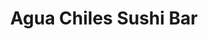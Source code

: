 ---
layout: place
title: "Agua Chiles Sushi Bar"
permalink: /california/northridge/agua-chiles-sushi-bar.html
stateAbbr: CA
stateName: California
cityName: Northridge
seo:
  name: "Agua Chiles Sushi Bar"
  type: Restaurant
  links: https://www.aguachilessushi.com/
description: "Agua Chiles Sushi Bar serves delicious sushi in Northridge, California. Try fresh Japanese dishes for a great dining experience. "
place_id: ChIJeU2-n6ubwoARSg6R4MqwH3g
photos:
  - name: >-
      places/ChIJeU2-n6ubwoARSg6R4MqwH3g/photos/AeeoHcIZ7dxh4bD0No6oS7-MzVEsBbjsvGsScTcCRSaSZBiAurMvdzxksBjsV5v7Lu2tUyAGHFZScGkwQGAPpZvXYwJW5cQBT1XkSfHMmTTCO77E0X7FeRnA1DX4aa03R7c_B9ndsOME-cxC9vkUOtY2dhwM2eRe7gP2lT_F_7zru6e_iGjHDfvdeUHlX2e2HAFHV8d7VYvwe-Xb5OotTRAjZ36VGO7cPKYVPMEWqiG4Py2ca7Nn1Fva1L2XDRu3BQNSdZQLz-brQP6-UwPH5kzJt3Ml7abUAjpgYBIZvV7tycdISg
    widthPx: 4800
    heightPx: 3200
    authorAttributions:
      - displayName: Agua Chiles Sushi Bar
        uri: https://maps.google.com/maps/contrib/101061079901238036145
        photoUri: >-
          https://lh3.googleusercontent.com/a-/ALV-UjXYJbVFLF9x7AwaGLxlnOHA4WDwUXpoWmTfTEX3O7rFm5lWp9ig=s100-p-k-no-mo
    flagContentUri: >-
      https://www.google.com/local/imagery/report/?cb_client=maps_api_places.places_api&image_key=!1e10!2sAF1QipMLDD3XhVblvxq7yOfCRIddiFReclxAKliDW50L&hl=en-US
    googleMapsUri: >-
      https://www.google.com/maps/place//data=!3m4!1e2!3m2!1sAF1QipMLDD3XhVblvxq7yOfCRIddiFReclxAKliDW50L!2e10!4m2!3m1!1s0x80c29bab9fbe4d79:0x781fb0cae0910e4a
  - name: >-
      places/ChIJeU2-n6ubwoARSg6R4MqwH3g/photos/AeeoHcKC06uCUadvPyrxYvPfGjFMftTukAlpn3-Wflm25Penqep0yoT7eZgZQ8rOHwcJg_nPAq_xmFNMH34wWGJM9v1Vrn3fcJB3Us5GCZGqIp5pe8iM68HCA9c0JcrD3ps8ZNwBFi7Oq7BzIqAxDnI_i1u0uU7W_fe3BElSuXAOJPxWmomltAEK3E3JIZT2a71hOKWgV4RVcVEjaoHgw2j5nG7aAP8ziibOxrvTXfOy2mQH5Hp0Aj3x8NJvQW4kP4kPvTQiyasBQBhga0xjraqBnD30PzJmtDaas1y6KX1dd9MXsA
    widthPx: 4800
    heightPx: 3200
    authorAttributions:
      - displayName: Agua Chiles Sushi Bar
        uri: https://maps.google.com/maps/contrib/101061079901238036145
        photoUri: >-
          https://lh3.googleusercontent.com/a-/ALV-UjXYJbVFLF9x7AwaGLxlnOHA4WDwUXpoWmTfTEX3O7rFm5lWp9ig=s100-p-k-no-mo
    flagContentUri: >-
      https://www.google.com/local/imagery/report/?cb_client=maps_api_places.places_api&image_key=!1e10!2sAF1QipPom7Gn4k8fphQxZfjIxKCeReD4HiwERXY86R27&hl=en-US
    googleMapsUri: >-
      https://www.google.com/maps/place//data=!3m4!1e2!3m2!1sAF1QipPom7Gn4k8fphQxZfjIxKCeReD4HiwERXY86R27!2e10!4m2!3m1!1s0x80c29bab9fbe4d79:0x781fb0cae0910e4a
  - name: >-
      places/ChIJeU2-n6ubwoARSg6R4MqwH3g/photos/AeeoHcLKrI_ZEhsJMRcsHedhy2su6XnWI2bYnPz7Pkk41kuePMXXQbSxmdizOd9_oK4vjlzSETlz6N5rzmkAVHdTzokE1YDoiRrA0eHETs0RUovtTsgBSlMedD32P-Uln_EnutEnWHYeO3p3F0LsebhKggJVTS3ld0S7CgC0zQgNQ0ZANrFgsD-qs4h-dt7O74-Z6kj_u9tCrEeYcEOKPl7h95rgxZ-omgss8HL1GT52UH5uwyI_xO8Ko3STwKb6VBpfeTVT91W6bm-glngbTloshPAeVODXg8jQYJtWx8HNxrBx0A
    widthPx: 1080
    heightPx: 720
    authorAttributions:
      - displayName: Agua Chiles Sushi Bar
        uri: https://maps.google.com/maps/contrib/101061079901238036145
        photoUri: >-
          https://lh3.googleusercontent.com/a-/ALV-UjXYJbVFLF9x7AwaGLxlnOHA4WDwUXpoWmTfTEX3O7rFm5lWp9ig=s100-p-k-no-mo
    flagContentUri: >-
      https://www.google.com/local/imagery/report/?cb_client=maps_api_places.places_api&image_key=!1e10!2sAF1QipP7K6PcYl2hfk38eU-ZNRsPhuSjg9IR6p9oBDr1&hl=en-US
    googleMapsUri: >-
      https://www.google.com/maps/place//data=!3m4!1e2!3m2!1sAF1QipP7K6PcYl2hfk38eU-ZNRsPhuSjg9IR6p9oBDr1!2e10!4m2!3m1!1s0x80c29bab9fbe4d79:0x781fb0cae0910e4a
  - name: >-
      places/ChIJeU2-n6ubwoARSg6R4MqwH3g/photos/AeeoHcJjLr7-WyWyJqeh5Gt3H239fKJRXtLWy17Lfm-awoS4XM7FBK4Yqx1uCToBpZ2f65gu4Z8vOstrifyqxUSmVGgyElfXsbaQR04iUTCmv1087_82GsSBMEcXkHhd3xTD7V6nla6Hhddm6FE1K0ABbXc6SJZsevqZgwqX0LA9RhtFO6eFaHce0UQLphGEO7-uIjFmHRnthnehOEdVYisi0AnIr2BDZ7lfObXMx3c9NUL1Q48HEl9LPhtHGjdeC7FCr7szKRw6uuLElfT9LAdI1Xe25jv-9ZehbxDOJa_xlbQo0IzuWPpzXSuBVPHt4T-zmV2Oh3JfEiVb2QbKE_K2oSrbx_poaa-y-EN476xEMHEs1OxAp2qgywl2W-CP5KG06hlPEmbvWsztlLZYZji932bOidoOBMXTi7QKmSzMnSyj57wO
    widthPx: 3072
    heightPx: 4080
    authorAttributions:
      - displayName: Richard Ivanyi
        uri: https://maps.google.com/maps/contrib/103469223458154541156
        photoUri: >-
          https://lh3.googleusercontent.com/a-/ALV-UjUGMydsKnefV5vFER23MC4LwGrvXyrIYwdR1ZhsGJX2AdIfXoFgRw=s100-p-k-no-mo
    flagContentUri: >-
      https://www.google.com/local/imagery/report/?cb_client=maps_api_places.places_api&image_key=!1e10!2sCIHM0ogKEICAgICj9bfqggE&hl=en-US
    googleMapsUri: >-
      https://www.google.com/maps/place//data=!3m4!1e2!3m2!1sCIHM0ogKEICAgICj9bfqggE!2e10!4m2!3m1!1s0x80c29bab9fbe4d79:0x781fb0cae0910e4a
  - name: >-
      places/ChIJeU2-n6ubwoARSg6R4MqwH3g/photos/AeeoHcL3yHo4ma9YPMxgY28EIGlQwulkqpSmzrfj3wSwYny_9c-Eqyxfh27YQD7PVgFdvZFZGF2ZcIJLGvrhgp6mB-dIO11sAYhpnVv0OXwKWhL7pmlwU0H6iM-SiUazacM5oLeVDtqS_0lLojCmxIALkf-NnnQwGJD57gfaDwoU9V6jtXDSKofUrV2b9PiC9LiVqhVw4JzaL4sphetGEoBil5vJ8OeQHdPPoqkh938O-oTFq8oBXvTmZxkVx1-Ummsm3qbANYooUMDxT0p6lI3Y9P7E6-U6cZ5WOSOBcrqA589asw
    widthPx: 4739
    heightPx: 3385
    authorAttributions:
      - displayName: Agua Chiles Sushi Bar
        uri: https://maps.google.com/maps/contrib/101061079901238036145
        photoUri: >-
          https://lh3.googleusercontent.com/a-/ALV-UjXYJbVFLF9x7AwaGLxlnOHA4WDwUXpoWmTfTEX3O7rFm5lWp9ig=s100-p-k-no-mo
    flagContentUri: >-
      https://www.google.com/local/imagery/report/?cb_client=maps_api_places.places_api&image_key=!1e10!2sAF1QipPuoBX26ewqD5BE2fTTgmFk-pGc-YaBykwrVUO7&hl=en-US
    googleMapsUri: >-
      https://www.google.com/maps/place//data=!3m4!1e2!3m2!1sAF1QipPuoBX26ewqD5BE2fTTgmFk-pGc-YaBykwrVUO7!2e10!4m2!3m1!1s0x80c29bab9fbe4d79:0x781fb0cae0910e4a
  - name: >-
      places/ChIJeU2-n6ubwoARSg6R4MqwH3g/photos/AeeoHcJhxBF4qb9vpPpHi1TcMlQTTT6Bd6WmH17rDNPOocdJ_lq9lyyQVyZEEhVgETNZDbFL-662RJrQNWQ6-DsrI3Fghi52Otvyl8R6wQQyVlcqoLHWhT3G1LnkIKMHzDruWU9rkdflMOWn4SsFS4EvUpkLzwT2soaT7ZZvexaoKkPg46jXcCIPf7T08GXKwPHiSz2N1tBTsm0A79W2F5NDCEVP3-W_j8PIq-4niXG9ZSC0bQYIK3crM6QBdq5d7OIdQXW41Lkb17VpjXzH2NarwgM0b-3nmQxqnu7we9FZ4XTBJA
    widthPx: 3024
    heightPx: 4032
    authorAttributions:
      - displayName: Agua Chiles Sushi Bar
        uri: https://maps.google.com/maps/contrib/101061079901238036145
        photoUri: >-
          https://lh3.googleusercontent.com/a-/ALV-UjXYJbVFLF9x7AwaGLxlnOHA4WDwUXpoWmTfTEX3O7rFm5lWp9ig=s100-p-k-no-mo
    flagContentUri: >-
      https://www.google.com/local/imagery/report/?cb_client=maps_api_places.places_api&image_key=!1e10!2sAF1QipPAPNL8vvErZPfjSdMpmaps34FQJx_8NTdWadME&hl=en-US
    googleMapsUri: >-
      https://www.google.com/maps/place//data=!3m4!1e2!3m2!1sAF1QipPAPNL8vvErZPfjSdMpmaps34FQJx_8NTdWadME!2e10!4m2!3m1!1s0x80c29bab9fbe4d79:0x781fb0cae0910e4a
  - name: >-
      places/ChIJeU2-n6ubwoARSg6R4MqwH3g/photos/AeeoHcI_Mw6Ugg2CpkxC6iXq613gNUbyaEwHgRN6iQ646xkVFRzJOmfbcw704fBuCe_fns3XVm8calBS7-efLvccFoF9VVFt8ZxF3gObwUTGwsVchg3Q60UxEmco4FVjzaATbFudntozgOli4AXf5gz7xJzn3vo8-vnihXZpiRercDgnA57LX2INulc4Nv1TupStr3_Yc7CwTdbVxibOg3mJJk-k9yATTzYxGzpW_tlggPq376hAiRMHSuALbq9C96Pbg1BDjCLwUacDTNoCXIutST7ARLDKpmjQ2sUhKHsKHGCS0A
    widthPx: 4800
    heightPx: 3428
    authorAttributions:
      - displayName: Agua Chiles Sushi Bar
        uri: https://maps.google.com/maps/contrib/101061079901238036145
        photoUri: >-
          https://lh3.googleusercontent.com/a-/ALV-UjXYJbVFLF9x7AwaGLxlnOHA4WDwUXpoWmTfTEX3O7rFm5lWp9ig=s100-p-k-no-mo
    flagContentUri: >-
      https://www.google.com/local/imagery/report/?cb_client=maps_api_places.places_api&image_key=!1e10!2sAF1QipMgSwrDOmCJ8WsItlh5TSXAsw6jT9ZWdE_TyWFW&hl=en-US
    googleMapsUri: >-
      https://www.google.com/maps/place//data=!3m4!1e2!3m2!1sAF1QipMgSwrDOmCJ8WsItlh5TSXAsw6jT9ZWdE_TyWFW!2e10!4m2!3m1!1s0x80c29bab9fbe4d79:0x781fb0cae0910e4a
  - name: >-
      places/ChIJeU2-n6ubwoARSg6R4MqwH3g/photos/AeeoHcI1heoa89yXnzHPpuLiXPjMufjAethMfXSIjeNLN3F4FJg9S7tuxVojHhjpeAWXyVIIDcJURwAls9tMO-UbOzzy6XnXtXlhp1PcUvcGgNoJTikSPrYa1d9L1CxaWguB-04kIC9_ielUuH2Jq2qVBU1QmcYe6IH_5xK24ZWtGds7BwrR3peu-5iG8crzvZ5OwGGlih7yFKnMnSsGh7TAUfGHta8-NTUigtSrmFRBFs7iIkIRXglPsqXi5zd40v1Ot_K1TezfA-R761PyC-Fp7QE10izQ8e_cjS2b0ASmCnM0ufeJrm7f2m7xPaNy_3mGA-lditkaJLytvfrWwJF4NFcn0v0cFZLKrFS-9GLBMSRQG3uHBGuki_QII3b6ztnXGFHGGPqpk1cGTe3-ShWdsviO75OXDqDw0-Abnszt_nLR9MRr
    widthPx: 3024
    heightPx: 4032
    authorAttributions:
      - displayName: Bunny Manochit
        uri: https://maps.google.com/maps/contrib/118306176788535494997
        photoUri: >-
          https://lh3.googleusercontent.com/a-/ALV-UjVKqiy6-wnGor2wEywb3xg3zlgYUoF_c_J-jE-s4mc4oNlVKHw6=s100-p-k-no-mo
    flagContentUri: >-
      https://www.google.com/local/imagery/report/?cb_client=maps_api_places.places_api&image_key=!1e10!2sCIHM0ogKEICAgIC2sdqcrQE&hl=en-US
    googleMapsUri: >-
      https://www.google.com/maps/place//data=!3m4!1e2!3m2!1sCIHM0ogKEICAgIC2sdqcrQE!2e10!4m2!3m1!1s0x80c29bab9fbe4d79:0x781fb0cae0910e4a
  - name: >-
      places/ChIJeU2-n6ubwoARSg6R4MqwH3g/photos/AeeoHcJKJ-lNP5xQ31wD3-KOkFJgceG9Dt6JxsYw1JNIjBCKyFdyXpkF3KVP-c-u45PskbiuHgaV8fQP1C8vpIoa-uj--wDtMVi6H2hpc4uxG1BSy6nn5h68w5OptXiR9d3l7HczzKj_-3vBAF8PqbvHDIGfRC4D4i4aEVKdeiXkfeYLFbly_8Dp8npy28x0QrdaEOidjpP30uBB2U6SmMhKKgFMhjUaEZYFy0xiwSRabDFxxACp1qUlQv6YBsgpqK5yQM1Z05V2Kp903zHLXm7yq9hHC2a5NAsIz5M1p_IiyHUhyQ
    widthPx: 1242
    heightPx: 1242
    authorAttributions:
      - displayName: Agua Chiles Sushi Bar
        uri: https://maps.google.com/maps/contrib/101061079901238036145
        photoUri: >-
          https://lh3.googleusercontent.com/a-/ALV-UjXYJbVFLF9x7AwaGLxlnOHA4WDwUXpoWmTfTEX3O7rFm5lWp9ig=s100-p-k-no-mo
    flagContentUri: >-
      https://www.google.com/local/imagery/report/?cb_client=maps_api_places.places_api&image_key=!1e10!2sAF1QipPgutNpwJyaafqAsI5P4nmoTIknTRV48ZUiZkj9&hl=en-US
    googleMapsUri: >-
      https://www.google.com/maps/place//data=!3m4!1e2!3m2!1sAF1QipPgutNpwJyaafqAsI5P4nmoTIknTRV48ZUiZkj9!2e10!4m2!3m1!1s0x80c29bab9fbe4d79:0x781fb0cae0910e4a
  - name: >-
      places/ChIJeU2-n6ubwoARSg6R4MqwH3g/photos/AeeoHcLgyzWQeLaMj-a5kmS8ahCpoaCCFplFpPf37daceUgZrl71SQb7gj9lCalrUYjelACC2LxDO_0AHZ4awWAMVanDEvEOFuep0P8SxV2xsFH-y8JwRjWPYXh1qPLULpje9VIKdC8j7P5rvGgWS6nQR7cUFKnHGX1YvFF5bPMUNuzJxbm3JeggwtAvg-FUkHOLvTjZBgwGSoGzaSLWEIq-Y5qoaGPYqSblVdFADFf-K4LW5M6T1p90Yesw2CklL7SSugAxxFy4E6g9ZkZSvqHZUVD8dqSEc0-AgpbKUnf0f_s__w
    widthPx: 4800
    heightPx: 3200
    authorAttributions:
      - displayName: Agua Chiles Sushi Bar
        uri: https://maps.google.com/maps/contrib/101061079901238036145
        photoUri: >-
          https://lh3.googleusercontent.com/a-/ALV-UjXYJbVFLF9x7AwaGLxlnOHA4WDwUXpoWmTfTEX3O7rFm5lWp9ig=s100-p-k-no-mo
    flagContentUri: >-
      https://www.google.com/local/imagery/report/?cb_client=maps_api_places.places_api&image_key=!1e10!2sAF1QipPC4P8eLmaonMAQ-gQCXniKIRJtEgaEk0TRqNaP&hl=en-US
    googleMapsUri: >-
      https://www.google.com/maps/place//data=!3m4!1e2!3m2!1sAF1QipPC4P8eLmaonMAQ-gQCXniKIRJtEgaEk0TRqNaP!2e10!4m2!3m1!1s0x80c29bab9fbe4d79:0x781fb0cae0910e4a
address: 9129 Reseda Blvd, Northridge, CA 91324, USA
street: 9129 Reseda Blvd
city: Northridge
state: CA
zip: '91324'
country: USA
neighborhood: Northridge
latitude: '34.236453'
longitude: '-118.537585'
accessibility_options:
  wheelchairAccessibleParking: true
  wheelchairAccessibleEntrance: true
  wheelchairAccessibleRestroom: true
  wheelchairAccessibleSeating: true
business_status: OPERATIONAL
name: Agua Chiles Sushi Bar
google_maps_links:
  directionsUri: >-
    https://www.google.com/maps/dir//''/data=!4m7!4m6!1m1!4e2!1m2!1m1!1s0x80c29bab9fbe4d79:0x781fb0cae0910e4a!3e0
  placeUri: https://maps.google.com/?cid=8655831394226867786
  writeAReviewUri: >-
    https://www.google.com/maps/place//data=!4m3!3m2!1s0x80c29bab9fbe4d79:0x781fb0cae0910e4a!12e1
  reviewsUri: >-
    https://www.google.com/maps/place//data=!4m4!3m3!1s0x80c29bab9fbe4d79:0x781fb0cae0910e4a!9m1!1b1
  photosUri: >-
    https://www.google.com/maps/place//data=!4m3!3m2!1s0x80c29bab9fbe4d79:0x781fb0cae0910e4a!10e5
primary_type: Sushi Restaurant
opening_hours:
  regular: null
  current: null
secondary_opening_hours:
  regular:
    weekdayDescriptions: null
    type: null
  current:
    weekdayDescriptions: null
    type: null
phone: (818) 812-9613
price_level: PRICE_LEVEL_MODERATE
price_range: $30 &ndash; $50
rating: '4.3'
rating_count: 575
website: https://www.aguachilessushi.com/
reviews: null
parking_options: null
payment_options: null
allow_dogs: null
curbside_pickup: null
delivery: null
dine_in: null
good_for_children: null
good_for_groups: null
good_for_sports: null
live_music: null
menu_for_children: null
outdoor_seating: null
reservable: null
restroom: null
serves_beer: null
serves_breakfast: null
serves_brunch: null
serves_cocktails: null
serves_coffee: null
serves_dinner: null
serves_dessert: null
serves_lunch: null
serves_vegetarian_food: null
serves_wine: null
takeout: null
summary: null

---